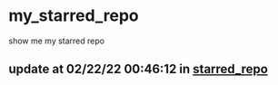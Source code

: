 # my_starred_repo
show me my starred repo

update at 02/22/22 00:46:12 in [starred_repo](./index.html)
---

